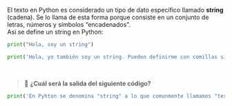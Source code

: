 El texto en Python es considerado un tipo de dato específico llamado **string** (cadena). Se lo llama de esta forma porque consiste en un conjunto de letras, números y símbolos “encadenados”.<br>
Así se define un string en Python:

``` python
print("Hola, soy un string")

print('Hola, yo también soy un string. Pueden definirme con comillas simple o dobles!')
```
<br>

> :memo: **¿Cuál será la salida del siguiente código?**

``` python
print('En Pyhton se denomina "string" a lo que comunmente llamamos "texto".')
```
